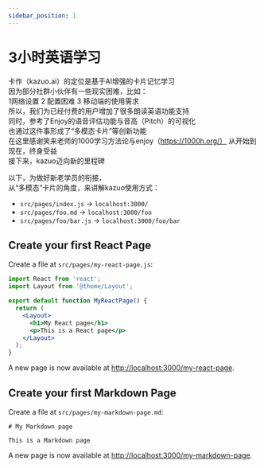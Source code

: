 ```yaml
---
sidebar_position: 1
---
```


# 3小时英语学习

卡作（kazuo.ai）的定位是基于AI增强的卡片记忆学习  
因为部分社群小伙伴有一些现实困难，比如：  
1网络设置 2 配置困难 3 移动端的使用需求  
所以，我们为已经付费的用户增加了很多朗读英语功能支持  
同时，参考了Enjoy的语音评估功能与音高（Pitch）的可视化  
也通过这件事形成了“多模态卡片”等创新功能  
在这里感谢笑来老师的1000学习方法论与enjoy（https://1000h.org/）
从开始到现在，终身受益  
接下来，kazuo迈向新的里程碑   

以下，为做好新老学员的衔接，  
从“多模态”卡片的角度，来讲解kazuo使用方式：  


- `src/pages/index.js` → `localhost:3000/`
- `src/pages/foo.md` → `localhost:3000/foo`
- `src/pages/foo/bar.js` → `localhost:3000/foo/bar`

## Create your first React Page

Create a file at `src/pages/my-react-page.js`:

```jsx title="src/pages/my-react-page.js"
import React from 'react';
import Layout from '@theme/Layout';

export default function MyReactPage() {
  return (
    <Layout>
      <h1>My React page</h1>
      <p>This is a React page</p>
    </Layout>
  );
}
```

A new page is now available at [http://localhost:3000/my-react-page](http://localhost:3000/my-react-page).

## Create your first Markdown Page

Create a file at `src/pages/my-markdown-page.md`:

```mdx title="src/pages/my-markdown-page.md"
# My Markdown page

This is a Markdown page
```

A new page is now available at [http://localhost:3000/my-markdown-page](http://localhost:3000/my-markdown-page).
